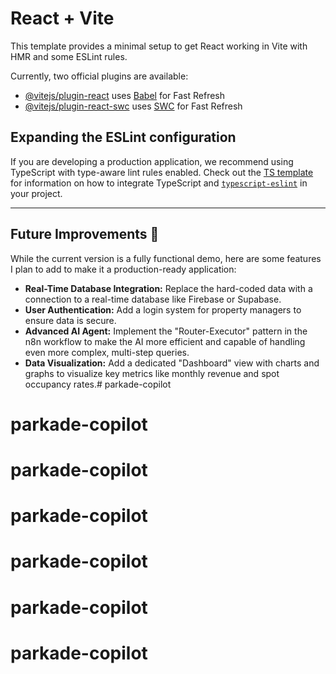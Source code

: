 # React + Vite

This template provides a minimal setup to get React working in Vite with HMR and some ESLint rules.

Currently, two official plugins are available:

- [@vitejs/plugin-react](https://github.com/vitejs/vite-plugin-react/blob/main/packages/plugin-react) uses [Babel](https://babeljs.io/) for Fast Refresh
- [@vitejs/plugin-react-swc](https://github.com/vitejs/vite-plugin-react/blob/main/packages/plugin-react-swc) uses [SWC](https://swc.rs/) for Fast Refresh

## Expanding the ESLint configuration

If you are developing a production application, we recommend using TypeScript with type-aware lint rules enabled. Check out the [TS template](https://github.com/vitejs/vite/tree/main/packages/create-vite/template-react-ts) for information on how to integrate TypeScript and [`typescript-eslint`](https://typescript-eslint.io) in your project.

---

## Future Improvements 🚀

While the current version is a fully functional demo, here are some features I plan to add to make it a production-ready application:

* **Real-Time Database Integration:** Replace the hard-coded data with a connection to a real-time database like Firebase or Supabase.
* **User Authentication:** Add a login system for property managers to ensure data is secure.
* **Advanced AI Agent:** Implement the "Router-Executor" pattern in the n8n workflow to make the AI more efficient and capable of handling even more complex, multi-step queries.
* **Data Visualization:** Add a dedicated "Dashboard" view with charts and graphs to visualize key metrics like monthly revenue and spot occupancy rates.# parkade-copilot
# parkade-copilot
# parkade-copilot
# parkade-copilot
# parkade-copilot
# parkade-copilot
# parkade-copilot
